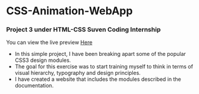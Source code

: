# CSS-Animation-WebApp
### Project 3 under HTML-CSS Suven Coding Internship

You can view the live preview <a href="">Here</a>

<ul>
<li>In this simple project, I have been breaking apart some of the popular CSS3 design modules.</li>
<li>The goal for this exercise was to start training myself to think in terms of visual hierarchy, typography and design principles.</li>
<li>I have created a website that includes the modules described in the documentation.</li>
</ul>
